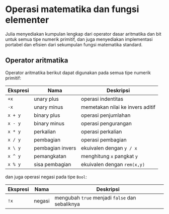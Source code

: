 # Operasi matematika dan fungsi elementer

Julia menyediakan kumpulan lengkap dari operator dasar aritmatika dan bit untuk
semua tipe numerik primitif, dan juga menyediakan implementasi portabel dan
efisien dari sekumpulan fungsi matematika standard.

## Operator aritmatika

Operator aritmatika berikut dapat digunakan pada semua tipe numerik primitif:

| Ekspresi | Nama | Deskripsi |
| -------- |------| --------- |
| `+x` | unary plus | operasi indentitas |
| `-x` | unary minus | memetakan nilai ke invers aditif |
| `x + y` | binary plus | operasi penjumlahan |
| `x - y` | binary minus | operasi pengurangan |
| `x * y` | perkalian | operasi perkalian |
| `x / y` | pembagian | operasi pembagian |
| `x \ y` | pembagian invers | ekuivalen dengan `y / x` |
| `x ^ y` | pemangkatan | menghitung `x` pangkat `y` |
| `x % y` | sisa pembagian | ekuivalen dengan `rem(x,y)` |

dan juga operasi negasi pada tipe `Bool`:

| Ekspresi | Nama | Deskripsi |
| -------- |------| --------- |
| `!x` | negasi | mengubah `true` menjadi `false` dan sebaliknya |
